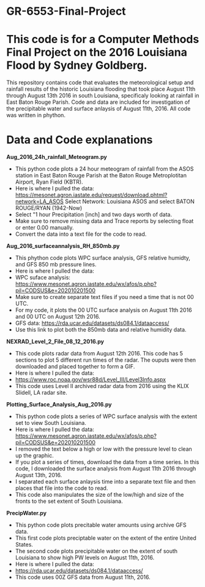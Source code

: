 # GR-6553-Final-Project
# This code is for a Computer Methods Final Project on the 2016 Louisiana Flood by Sydney Goldberg.
This repository contains code that evaluates the meteorological setup and rainfall results of the historic Louisiana flooding that took place August 11th through August 13th 2016 in south Louisiana, specificaly looking at rainfall in East Baton Rouge Parish. Code and data are included for investigation of the precipitable water and surface anlaysis of August 11th, 2016. All code was written in phython.
# Data and Code explanations

**Aug_2016_24h_rainfall_Meteogram.py**
 - This python code plots a 24 hour meteogram of rainfall from the ASOS station in East Baton Rouge Parish at the Baton Rouge Metroplotitan Airport, Ryan Field (KBTR).
 - Here is where I pulled the data: https://mesonet.agron.iastate.edu/request/download.phtml?network=LA_ASOS
  Select Network: Louisiana ASOS and select BATON ROUGE/RYAN (1942-Now)
  - Select "1 hour Precipitation [inch] and two days worth of data.
  - Make sure to remove missing data and Trace reports by selecting float or enter     0.00 manually.
  - Convert the data into a text file for the code to read.

**Aug_2016_surfaceannalysis_RH_850mb.py**
- This phython code plots WPC surface analysis, GFS relative humidty, and GFS 850 mb pressure lines.
- Here is where I pulled the data:
- WPC suface analysis: https://www.mesonet.agron.iastate.edu/wx/afos/p.php?pil=CODSUS&e=202010201500
- Make sure to create separate text files if you need a time that is not 00 UTC.
- For my code, it plots the 00 UTC surface analysis on August 11th 2016 and 00 UTC on August 12th 2016.
- GFS data: https://rda.ucar.edu/datasets/ds084.1/dataaccess/
 - Use this link to plot both the 850mb data and relative humidity data.
  
**NEXRAD_Level_2_File_08_12_2016.py**
  - This code plots radar data from August 12th 2016. This code has 5 sections to       plot 5 different run times of the radar. The ouputs were then downloaded and         placed together to form a GIF.
  - Here is where I pulled the data:
  - https://www.roc.noaa.gov/wsr88d/Level_III/Level3Info.aspx
  - This code uses Level II archived radar data from 2016 using the KLIX Slidell, LA    radar site.

**Plotting_Surface_Analysis_Aug_2016.py**
   - This python code plots a series of WPC surface analysis with the extent set to    view South Louisiana.
   - Here is where I pulled the data:       https://www.mesonet.agron.iastate.edu/wx/afos/p.php?pil=CODSUS&e=202010201500
   - I removed the text below a high or low with the pressure level to clean up the graphic.
   - If you plot a series of times, download the data from a time series. In this code, I downloaded the surface analysis from August 11th 2016 through August 13th, 2016.
   - I separated each surface anlaysis time into a separate text file and then places that file into the code to read.
   - This code also manipulates the size of the low/high and size of the fronts to the set extent of South Louisiana.
 
**PrecipWater.py**
  - This python code plots precitable water amounts using archive GFS data.
  - This first code plots preciptable water on the extent of the entire United States.
  - The second code plots precipitable water on the extent of south Louisiana to show high PW levels on August 11th, 2016.
  - Here is where I pulled the data:
  - https://rda.ucar.edu/datasets/ds084.1/dataaccess/
  - This code uses 00Z GFS data from August 11th, 2016.
